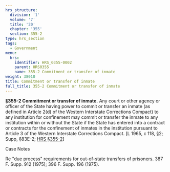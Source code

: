 ```yaml
---
hrs_structure:
  division: '1'
  volume: '7'
  title: '20'
  chapter: '355'
  section: 355-2
type: hrs_section
tags:
  - Government
menu:
  hrs:
    identifier: HRS_0355-0002
    parent: HRS0355
    name: 355-2 Commitment or transfer of inmate
weight: 38010
title: Commitment or transfer of inmate
full_title: 355-2 Commitment or transfer of inmate
---
```

**§355-2 Commitment or transfer of inmate.** Any court or other agency or officer of the State having power to commit or transfer an inmate (as defined in Article 2(d) of the Western Interstate Corrections Compact) to any institution for confinement may commit or transfer the inmate to any institution within or without the State if the State has entered into a contract or contracts for the confinement of inmates in the institution pursuant to Article 3 of the Western Interstate Corrections Compact. [L 1965, c 118, §2; Supp, §83E-2; [HRS §355-2](/title-20/chapter-355/section-355-2/)]

Case Notes

Re "due process" requirements for out-of-state transfers of prisoners. 387 F. Supp. 912 (1975); 396 F. Supp. 196 (1975).